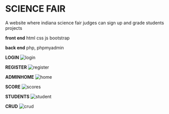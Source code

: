 # SCIENCE FAIR
A website where indiana science fair judges can sign up and grade students projects

**front end** html css js bootstrap

**back end** php, phpmyadmin

__LOGIN__
    ![login](https://imgur.com/ZtncwXW.png)

__REGISTER__
    ![register](https://imgur.com/ikb7udv.png)

__ADMINHOME__
    ![home](https://imgur.com/k6yA1Zx.png)

__SCORE__
    ![scores](https://imgur.com/fUpWjvJ.png)

__STUDENTS__
    ![student](https://imgur.com/DFlNE0E.png)

__CRUD__
    ![crud](https://imgur.com/dgrjpTy.png)
